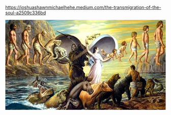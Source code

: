 https://joshuashawnmichaelhehe.medium.com/the-transmigration-of-the-soul-a2509c336bd

!["1_KfbynRfFISyTODhOzLDpBw.jpeg"](art/1_KfbynRfFISyTODhOzLDpBw.jpeg)
